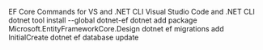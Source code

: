 EF Core Commands for VS and .NET CLI
Visual Studio Code and .NET CLI
  dotnet tool install --global dotnet-ef
  dotnet add package Microsoft.EntityFrameworkCore.Design
  dotnet ef migrations add InitialCreate
  dotnet ef database update